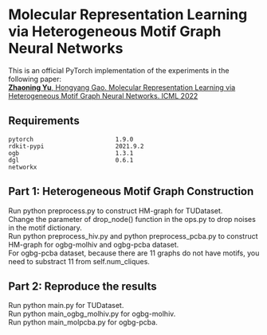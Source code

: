 # Molecular Representation Learning via Heterogeneous Motif Graph Neural Networks
This is an official PyTorch implementation of the experiments in the following paper:\
[<b>Zhaoning Yu</b>, Hongyang Gao. Molecular Representation Learning via Heterogeneous Motif Graph Neural Networks. ICML 2022](https://proceedings.mlr.press/v162/yu22a.html)

## Requirements
```
pytorch                       1.9.0
rdkit-pypi                    2021.9.2
ogb                           1.3.1
dgl                           0.6.1
networkx
```
## Part 1: Heterogeneous Motif Graph Construction
Run python preprocess.py to construct HM-graph for TUDataset.\
Change the parameter of drop_node() function in the ops.py to drop noises in the motif dictionary.\
Run python preprocess_hiv.py and python preprocess_pcba.py to construct HM-graph for ogbg-molhiv and ogbg-pcba dataset.\
For ogbg-pcba dataset, because there are 11 graphs do not have motifs, you need to substract 11 from self.num_cliques.

## Part 2: Reproduce the results
Run python main.py for TUDataset.\
Run python main_ogbg_molhiv.py for ogbg-molhiv.\
Run python main_molpcba.py for ogbg-pcba.
